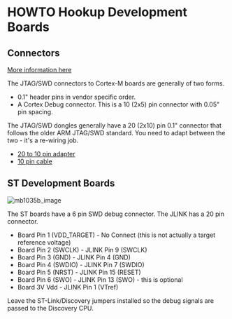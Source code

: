 # HOWTO Hookup Development Boards

## Connectors

[More information here](http://infocenter.arm.com/help/topic/com.arm.doc.faqs/attached/13634/cortex_debug_connectors.pdf)

The JTAG/SWD connectors to Cortex-M boards are generally of two forms.

 * 0.1" header pins in vendor specific order.
 * A Cortex Debug connector. This is a 10 (2x5) pin connector with 0.05" pin spacing.

The JTAG/SWD dongles generally have a 20 (2x10) pin 0.1" connector that follows the older ARM JTAG/SWD standard.
You need to adapt between the two - it's a re-wiring job.

 * [20 to 10 pin adapter](https://www.adafruit.com/products/2094)
 * [10 pin cable](https://www.adafruit.com/products/1675)


## ST Development Boards

![mb1035b_image](https://github.com/deadsy/pycs/blob/master/docs/pics/mb1035b.jpg "mb1035b_image")

The ST boards have a 6 pin SWD debug connector.
The JLINK has a 20 pin connector.

 * Board Pin 1 (VDD_TARGET) - No Connect (this is not actually a target reference voltage)
 * Board Pin 2 (SWCLK) - JLINK Pin 9 (SWCLK)
 * Board Pin 3 (GND) - JLINK Pin 4 (GND)
 * Board Pin 4 (SWDIO) - JLINK Pin 7 (SWDIO)
 * Board Pin 5 (NRST) - JLINK Pin 15 (RESET)
 * Board Pin 6 (SWO) - JLINK Pin 13 (SWO) - this is optional
 * Board 3V Vdd - JLINK Pin 1 (VTref)

Leave the ST-Link/Discovery jumpers installed so the debug signals are passed to the Discovery CPU.
